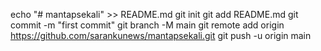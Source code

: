 echo "# mantapsekali" >> README.md git init git add README.md git commit -m "first commit" git branch -M main git remote add origin https://github.com/sarankunews/mantapsekali.git git push -u origin main
